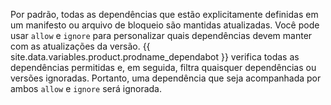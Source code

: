 Por padrão, todas as dependências que estão explicitamente definidas em um manifesto ou arquivo de bloqueio são mantidas atualizadas. Você pode usar `allow` e `ignore` para personalizar quais dependências devem manter com as atualizações da versão. {{ site.data.variables.product.prodname_dependabot }} verifica todas as dependências permitidas e, em seguida, filtra quaisquer dependências ou versões ignoradas. Portanto, uma dependência que seja acompanhada por ambos `allow` e `ignore` será ignorada.